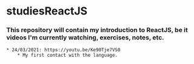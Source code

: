 # studiesReactJS

### This repository will contain my introduction to ReactJS, be it videos I'm currently watching, exercises, notes, etc.
    * 24/03/2021: https://youtu.be/Ke90Tje7VS0 
        * My first contact with the language.